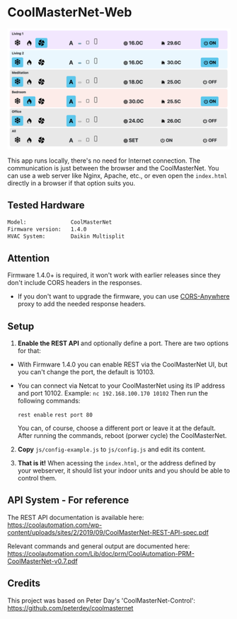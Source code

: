 # CoolMasterNet-Web

![Web UI Preview](/ui-example.png)

This app runs locally, there's no need for Internet connection. The communication is just between the browser and the CoolMasterNet.
You can use a web server like Nginx, Apache, etc., or even open the `index.html` directly in a browser if that option suits you.

## Tested Hardware
```
Model:              CoolMasterNet
Firmware version:   1.4.0
HVAC System:        Daikin Multisplit
```

## Attention
Firmware 1.4.0+ is required, it won't work with earlier releases since they don't include CORS headers in the responses.
* If you don't want to upgrade the firmware, you can use [CORS-Anywhere](https://github.com/Rob--W/cors-anywhere) proxy to add the needed response headers.

## Setup
1) **Enable the REST API** and optionally define a port. There are two options for that:

* With Firmware 1.4.0 you can enable REST via the CoolMasterNet UI, but you can't change the port, the default is 10103.

* You can connect via Netcat to your CoolMasterNet using its IP address and port 10102.
  Example: `nc 192.168.100.170 10102`
  Then run the following commands:

  `rest enable`
  `rest port 80`

  You can, of course, choose a different port or leave it at the default.
  After running the commands, reboot (porwer cycle) the CoolMasterNet.

2) **Copy** `js/config-example.js` to `js/config.js` and edit its content.

3) **That is it!** When acessing the `index.html`, or the address defined by your webserver, it should list your indoor units and you should be able to control them.

## API System - For reference
The REST API documentation is available here: https://coolautomation.com/wp-content/uploads/sites/2/2019/09/CoolMasterNet-REST-API-spec.pdf

Relevant commands and general output are documented here: https://coolautomation.com/Lib/doc/prm/CoolAutomation-PRM-CoolMasterNet-v0.7.pdf

## Credits
This project was based on Peter Day's 'CoolMasterNet-Control': https://github.com/peterdey/coolmasternet
